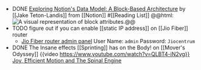 - DONE [Exploring Notion's Data Model: A Block-Based Architecture](https://www.notion.so/blog/data-model-behind-notion) by [[Jake Teton-Landis]] from [[Notion]] #[[Reading List]]
  @@html: <img src="https://www.notion.so/cdn-cgi/image/format=auto,width=1920,quality=100/https://images.ctfassets.net/spoqsaf9291f/7aiA3EDv0NUB4D6UokLVTU/4d743d0ba925de44ef85684346889643/blocks-2.png" alt="A visual representation of block attributes." class="article-cover invert" />@@
- TODO figure out if you can enable [[static IP address]] on [[Jio Fiber]] router
	- [Jio Fiber router admin panel](http://192.168.29.1/)
	  User Name: `admin`
	  Password: `Jiocentrum`
- DONE The Insane effects [[Sprinting]] has on the Body! on [[Mover's Odyssey]]
  {{video https://www.youtube.com/watch?v=QLBT4-iN2yg}}
  [Joy, Efficient Motion and The Spinal Engine](https://www.moversodyssey.com/post/joy-efficient-motion-and-the-spinal-engine)
